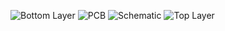 ![Bottom Layer](https://user-images.githubusercontent.com/20658518/132668651-0568b51e-754c-4d49-ad40-42788c994576.png)
![PCB](https://user-images.githubusercontent.com/20658518/132668657-6cefbfc5-9723-4fec-a187-406c5a5294c1.png)
![Schematic](https://user-images.githubusercontent.com/20658518/132668667-4d6c18e8-3e76-4691-bbfa-e336baed0c85.png)
![Top Layer](https://user-images.githubusercontent.com/20658518/132668702-d3458584-95cb-48f4-ae6c-cce369505fd3.png)
